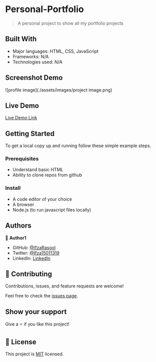 # Personal-Portfolio

> A personal project to show all my portfolio projects


## Built With

- Major languages: HTML, CSS, JavaScript
- Frameworks: N/A
- Technologies used: N/A

## Screenshot Demo

![profile image](./assets/images/project image.png)

## Live Demo

[Live Demo Link](https://ifzarasool.github.io/Personal-Portfolio/)


## Getting Started

To get a local copy up and running follow these simple example steps.

### Prerequisites
- Understand basic HTML
- Ability to clone repos from github

### Install

- A code editor of your choice
- A browser
- Node.js (to run javascript files locally)


## Authors

👤 **Author1**

- GitHub: [@IfzaRasool](https://github.com/IfzaRasool)
- Twitter: [@Ifza15011319](https://twitter.com/Ifza15011319)
- LinkedIn: [LinkedIn](https://www.linkedin.com/in/ifza-arain-0b922b102/)


## 🤝 Contributing

Contributions, issues, and feature requests are welcome!

Feel free to check the [issues page](https://github.com/IfzaRasool/Personal-Portfolio/issues).

## Show your support

Give a ⭐️ if you like this project!

## 📝 License

This project is [MIT](https://github.com/IfzaRasool/Personal-Portfolio/blob/main/LICENSE) licensed.
